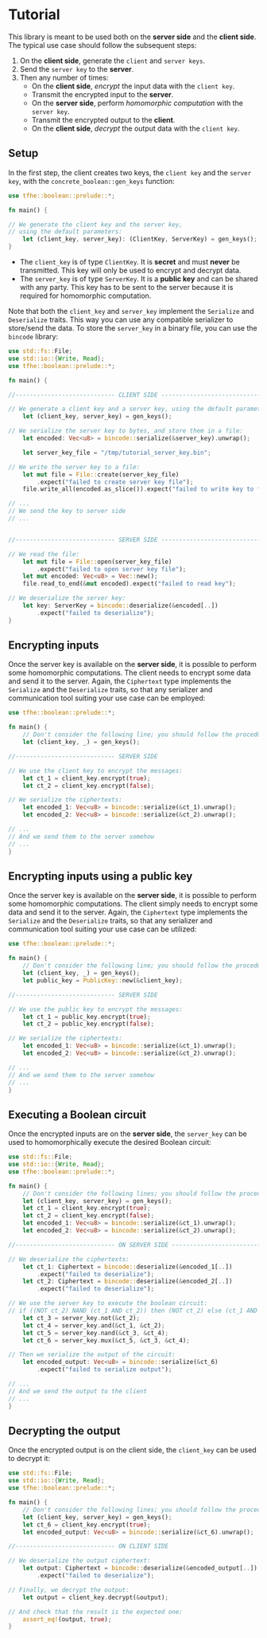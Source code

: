 # Tutorial

<!-- TODO: Add a small introduction to Booleans -->

This library is meant to be used both on the **server side** and the **client side**. The typical use case should follow the subsequent steps:

1. On the **client side**, generate the `client` and `server keys`.
2. Send the `server key` to the **server**.
3. Then any number of times:
   * On the **client side**, _encrypt_ the input data with the `client key`.
   * Transmit the encrypted input to the **server**.
   * On the **server side**, perform _homomorphic computation_ with the `server key`.
   * Transmit the encrypted output to the **client**.
   * On the **client side**, _decrypt_ the output data with the `client key`.

## Setup

In the first step, the client creates two keys, the `client key` and the `server key`, with the `concrete_boolean::gen_keys` function:

```rust
use tfhe::boolean::prelude::*;

fn main() {

// We generate the client key and the server key,
// using the default parameters:
    let (client_key, server_key): (ClientKey, ServerKey) = gen_keys();
}
```

* The `client_key` is of type `ClientKey`. It is **secret** and must **never** be transmitted. This key will only be used to encrypt and decrypt data.
* The `server_key` is of type `ServerKey`. It is a **public key** and can be shared with any party. This key has to be sent to the server because it is required for homomorphic computation.

Note that both the `client_key` and `server_key` implement the `Serialize` and `Deserialize` traits. This way you can use any compatible serializer to store/send the data. To store the `server_key` in a binary file, you can use the `bincode` library:

```rust
use std::fs::File;
use std::io::{Write, Read};
use tfhe::boolean::prelude::*;

fn main() {

//---------------------------- CLIENT SIDE ----------------------------

// We generate a client key and a server key, using the default parameters:
    let (client_key, server_key) = gen_keys();

// We serialize the server key to bytes, and store them in a file:
    let encoded: Vec<u8> = bincode::serialize(&server_key).unwrap();

    let server_key_file = "/tmp/tutorial_server_key.bin";

// We write the server key to a file:
    let mut file = File::create(server_key_file)
        .expect("failed to create server key file");
    file.write_all(encoded.as_slice()).expect("failed to write key to file");

// ...
// We send the key to server side
// ...


//---------------------------- SERVER SIDE ----------------------------

// We read the file:
    let mut file = File::open(server_key_file)
        .expect("failed to open server key file");
    let mut encoded: Vec<u8> = Vec::new();
    file.read_to_end(&mut encoded).expect("failed to read key");

// We deserialize the server key:
    let key: ServerKey = bincode::deserialize(&encoded[..])
        .expect("failed to deserialize");
}
```

## Encrypting inputs

Once the server key is available on the **server side**, it is possible to perform some homomorphic computations. The client needs to encrypt some data and send it to the server. Again, the `Ciphertext` type implements the `Serialize` and the `Deserialize` traits, so that any serializer and communication tool suiting your use case can be employed:

```rust
use tfhe::boolean::prelude::*;

fn main() {
    // Don't consider the following line; you should follow the procedure above.
    let (client_key, _) = gen_keys();

//---------------------------- SERVER SIDE

// We use the client key to encrypt the messages:
    let ct_1 = client_key.encrypt(true);
    let ct_2 = client_key.encrypt(false);

// We serialize the ciphertexts:
    let encoded_1: Vec<u8> = bincode::serialize(&ct_1).unwrap();
    let encoded_2: Vec<u8> = bincode::serialize(&ct_2).unwrap();

// ...
// And we send them to the server somehow
// ...
}
```

## Encrypting inputs using a public key

Once the server key is available on the **server side**, it is possible to perform some homomorphic computations. The client simply needs to encrypt some data and send it to the server. Again, the `Ciphertext` type implements the `Serialize` and the `Deserialize` traits, so that any serializer and communication tool suiting your use case can be utilized:

```rust
use tfhe::boolean::prelude::*;

fn main() {
    // Don't consider the following line; you should follow the procedure above.
    let (client_key, _) = gen_keys();
    let public_key = PublicKey::new(&client_key);

//---------------------------- SERVER SIDE

// We use the public key to encrypt the messages:
    let ct_1 = public_key.encrypt(true);
    let ct_2 = public_key.encrypt(false);

// We serialize the ciphertexts:
    let encoded_1: Vec<u8> = bincode::serialize(&ct_1).unwrap();
    let encoded_2: Vec<u8> = bincode::serialize(&ct_2).unwrap();

// ...
// And we send them to the server somehow
// ...
}
```

## Executing a Boolean circuit

Once the encrypted inputs are on the **server side**, the `server_key` can be used to homomorphically execute the desired Boolean circuit:

```rust
use std::fs::File;
use std::io::{Write, Read};
use tfhe::boolean::prelude::*;

fn main() {
    // Don't consider the following lines; you should follow the procedure above.
    let (client_key, server_key) = gen_keys();
    let ct_1 = client_key.encrypt(true);
    let ct_2 = client_key.encrypt(false);
    let encoded_1: Vec<u8> = bincode::serialize(&ct_1).unwrap();
    let encoded_2: Vec<u8> = bincode::serialize(&ct_2).unwrap();

//---------------------------- ON SERVER SIDE ----------------------------

// We deserialize the ciphertexts:
    let ct_1: Ciphertext = bincode::deserialize(&encoded_1[..])
        .expect("failed to deserialize");
    let ct_2: Ciphertext = bincode::deserialize(&encoded_2[..])
        .expect("failed to deserialize");

// We use the server key to execute the boolean circuit:
// if ((NOT ct_2) NAND (ct_1 AND ct_2)) then (NOT ct_2) else (ct_1 AND ct_2)
    let ct_3 = server_key.not(&ct_2);
    let ct_4 = server_key.and(&ct_1, &ct_2);
    let ct_5 = server_key.nand(&ct_3, &ct_4);
    let ct_6 = server_key.mux(&ct_5, &ct_3, &ct_4);

// Then we serialize the output of the circuit:
    let encoded_output: Vec<u8> = bincode::serialize(&ct_6)
        .expect("failed to serialize output");

// ...
// And we send the output to the client
// ...
}
```

## Decrypting the output

Once the encrypted output is on the client side, the `client_key` can be used to decrypt it:

```rust
use std::fs::File;
use std::io::{Write, Read};
use tfhe::boolean::prelude::*;

fn main() {
    // Don't consider the following lines; you should follow the procedure above.
    let (client_key, server_key) = gen_keys();
    let ct_6 = client_key.encrypt(true);
    let encoded_output: Vec<u8> = bincode::serialize(&ct_6).unwrap();

//---------------------------- ON CLIENT SIDE

// We deserialize the output ciphertext:
    let output: Ciphertext = bincode::deserialize(&encoded_output[..])
        .expect("failed to deserialize");

// Finally, we decrypt the output:
    let output = client_key.decrypt(&output);

// And check that the result is the expected one:
    assert_eq!(output, true);
}
```
